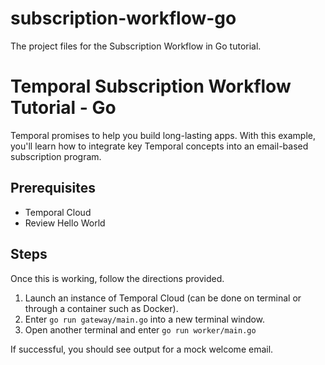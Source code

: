 # subscription-workflow-go
The project files for the Subscription Workflow in Go tutorial.

# Temporal Subscription Workflow Tutorial - Go
Temporal promises to help you build long-lasting apps. With this example, you'll learn how to integrate key Temporal concepts into an email-based subscription program.

## Prerequisites
- Temporal Cloud
- Review Hello World

## Steps
Once this is working, follow the directions provided.

1. Launch an instance of Temporal Cloud (can be done on terminal or through a container such as Docker).
2. Enter `go run gateway/main.go` into a new terminal window.
3. Open another terminal and enter `go run worker/main.go`

If successful, you should see output for a mock welcome email.

<!-- TODO: add curl commands -->